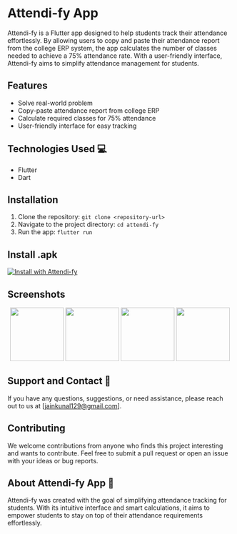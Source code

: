 # Attendi-fy App
Attendi-fy is a Flutter app designed to help students track their attendance effortlessly. By allowing users to copy and paste their attendance report from the college ERP system, the app calculates the number of classes needed to achieve a 75% attendance rate. With a user-friendly interface, Attendi-fy aims to simplify attendance management for students.

## Features
- Solve real-world problem
- Copy-paste attendance report from college ERP
- Calculate required classes for 75% attendance
- User-friendly interface for easy tracking

## Technologies Used 💻
- Flutter
- Dart

## Installation
1. Clone the repository: `git clone <repository-url>`
2. Navigate to the project directory: `cd attendi-fy`
3. Run the app: `flutter run`

## Install .apk

[![Install with Attendi-fy](https://img.shields.io/badge/Install%20with-Attendi--fy-blue)](https://drive.google.com/file/d/18broC-jZpJGxeOee9nb1yyjap0cCiA5J/view?usp=drivesdk)


## Screenshots

<p align="center">
  <img src="https://github.com/helloamj/Attendi-fy-app/assets/110400753/c6946a43-30e9-4741-9bca-f8c82c20c4bf" width="120"  />
  <img src="https://github.com/helloamj/Attendi-fy-app/assets/110400753/66232218-9b43-4e2e-be8e-a8334ef43f1c" width="120" /> 
  <img src="https://github.com/helloamj/Attendi-fy-app/assets/110400753/c940c4bb-cedd-44b6-848c-77ff5d36d961" width="120" />
  <img src="https://github.com/helloamj/Attendi-fy-app/assets/110400753/bd1eba33-ccc6-4a4d-8568-99c2c3893eec" width="120" />
</p>

## Support and Contact 📧
If you have any questions, suggestions, or need assistance, please reach out to us at [jainkunal129@gmail.com].

## Contributing
We welcome contributions from anyone who finds this project interesting and wants to contribute. Feel free to submit a pull request or open an issue with your ideas or bug reports.

## About Attendi-fy App 🌟
Attendi-fy was created with the goal of simplifying attendance tracking for students. With its intuitive interface and smart calculations, it aims to empower students to stay on top of their attendance requirements effortlessly.
